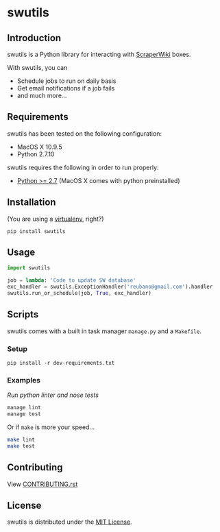 # swutils

## Introduction

swutils is a Python library for interacting with [ScraperWiki](https://scraperwiki.com/products/data-science-platform) boxes.

With swutils, you can

- Schedule jobs to run on daily basis
- Get email notifications if a job fails
- and much more...

## Requirements

swutils has been tested on the following configuration:

- MacOS X 10.9.5
- Python 2.7.10

swutils requires the following in order to run properly:

- [Python >= 2.7](http://www.python.org/download) (MacOS X comes with python preinstalled)

## Installation

(You are using a [virtualenv](http://www.virtualenv.org/en/latest/index.html), right?)

    pip install swutils

## Usage

```python
import swutils

job = lambda: 'Code to update SW database'
exc_handler = swutils.ExceptionHandler('reubano@gmail.com').handler
swutils.run_or_schedule(job, True, exc_handler)
```

## Scripts

swutils comes with a built in task manager `manage.py` and a `Makefile`.

### Setup

    pip install -r dev-requirements.txt

### Examples

*Run python linter and nose tests*

```bash
manage lint
manage test
```

Or if `make` is more your speed...

```bash
make lint
make test
```

## Contributing

View [CONTRIBUTING.rst](https://github.com/reubano/swutils/blob/master/CONTRIBUTING.rst)

## License

swutils is distributed under the [MIT License](http://opensource.org/licenses/MIT).
